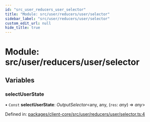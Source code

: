 ```yaml
---
id: "src_user_reducers_user_selector"
title: "Module: src/user/reducers/user/selector"
sidebar_label: "src/user/reducers/user/selector"
custom_edit_url: null
hide_title: true
---
```


# Module: src/user/reducers/user/selector

## Variables

### selectUserState

• `Const` **selectUserState**: *OutputSelector*<any, any, (`res`: *any*) => *any*\>

Defined in: [packages/client-core/src/user/reducers/user/selector.ts:4](https://github.com/xr3ngine/xr3ngine/blob/a16a45d7e/packages/client-core/src/user/reducers/user/selector.ts#L4)
